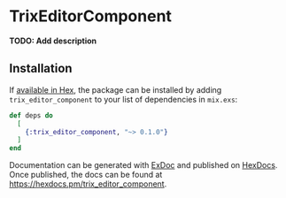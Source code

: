 # TrixEditorComponent

**TODO: Add description**

## Installation

If [available in Hex](https://hex.pm/docs/publish), the package can be installed
by adding `trix_editor_component` to your list of dependencies in `mix.exs`:

```elixir
def deps do
  [
    {:trix_editor_component, "~> 0.1.0"}
  ]
end
```

Documentation can be generated with [ExDoc](https://github.com/elixir-lang/ex_doc)
and published on [HexDocs](https://hexdocs.pm). Once published, the docs can
be found at <https://hexdocs.pm/trix_editor_component>.

